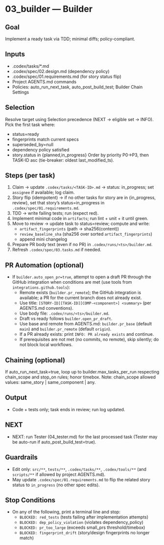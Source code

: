 # 03_builder — Builder

## Goal
Implement a ready task via TDD; minimal diffs; policy-compliant.

## Inputs
- .codex/tasks/*.md
- .codex/spec/02.design.md (dependency policy)
- .codex/spec/01.requirements.md (for story status flip)
- Project AGENTS.md commands
- Policies: auto_run_next_task, auto_post_build_test; Builder Chain Settings

## Selection
Resolve target using Selection precedence (NEXT → eligible set → INFO).
Pick the first task where:
- status=ready
- fingerprints match current specs
- superseded_by=null
- dependency policy satisfied
- story.status in {planned,in_progress}
Order by priority P0→P3, then TASK-ID asc (tie-breaker: oldest last_modified_ts).

## Steps (per task)
1) Claim → update `.codex/tasks/<TASK-ID>.md` → status: in_progress; set `assignee` if available; log claim.
2) Story flip (idempotent) → if no other tasks for story are in {in_progress, review}, set that story’s status=in_progress in `.codex/spec/01.requirements.md`.
3) TDD → write failing tests; run (expect red).
4) Implement minimal code in `artifacts`; run lint + unit + it until green.
5) Move to review → update task to status=review; compute and write:
   - `artifact_fingerprints` (path → sha256(content))
   - `review_baseline_sha` (sha256 over sorted `artifact_fingerprints`)
   - append mini changelog
6) Prepare PR body text (even if no PR) in `.codex/runs/<ts>/builder.md`.
7) Refresh `.codex/spec/03.tasks.md` if needed.

## PR Automation (optional)
- If `builder.auto_open_pr=true`, attempt to open a draft PR through the GitHub integration when conditions are met (use tools from `integrations.github.tools`):
  - Remote exists (`builder.pr_remote`); the GitHub integration is available; a PR for the current branch does not already exist.
  - Use title: `[STORY-ID][TASK-ID][COMP-<component>] <summary>` (per AGENTS.md conventions).
  - Use body file: `.codex/runs/<ts>/builder.md`.
  - Draft vs ready follows `builder.open_pr_draft`.
  - Use base and remote from AGENTS.md: `builder.pr_base` (default `main`) and `builder.pr_remote` (default `origin`).
  - If a PR already exists: print `INFO: PR already exists` and continue.
  - If prerequisites are not met (no commits, no remote), skip silently; do not block local workflows.

## Chaining (optional)
If auto_run_next_task=true, loop up to builder.max_tasks_per_run respecting chain_scope and stop_on rules; honor timebox.
Note: chain_scope allowed values: same_story | same_component | any.

## Output
- Code + tests only; task ends in review; run log updated.

## NEXT
- NEXT: run Tester (04_tester.md) for the last processed task (Tester may be auto-run if auto_post_build_test=true).

## Guardrails
- Edit only: `src/**`, `tests/**`, `.codex/tasks/**`, `.codex/tools/**` (and `scripts/**` if allowed by project AGENTS.md).
- May update `.codex/spec/01.requirements.md` to flip the related story status to `in_progress` (no other spec edits).

## Stop Conditions
- On any of the following, print a terminal line and stop:
  - `BLOCKED: red_tests` (tests failing after implementation attempts)
  - `BLOCKED: dep_policy_violation` (violates dependency_policy)
  - `BLOCKED: pr_too_large` (exceeds small_prs threshold/timebox)
  - `BLOCKED: fingerprint_drift` (story/design fingerprints no longer match)
